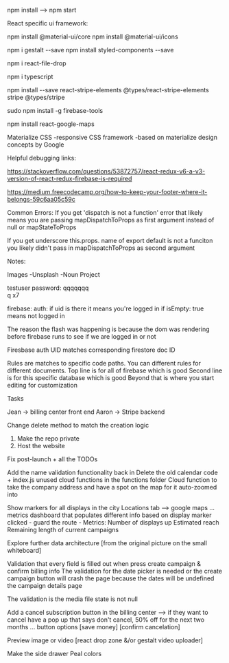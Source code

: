 
npm install --> npm start

React specific ui framework:

npm install @material-ui/core
npm install @material-ui/icons


npm i gestalt --save
npm install styled-components --save


npm i react-file-drop

npm i typescript

npm install --save react-stripe-elements @types/react-stripe-elements stripe @types/stripe

sudo npm install -g firebase-tools

npm install react-google-maps


Materialize CSS
-responsive CSS framework
-based on materialize design concepts by Google

Helpful debugging links:

https://stackoverflow.com/questions/53872757/react-redux-v6-a-v3-version-of-react-redux-firebase-is-required

https://medium.freecodecamp.org/how-to-keep-your-footer-where-it-belongs-59c6aa05c59c

Common Errors:
If you get 'dispatch is not a function' error that likely means you are passing mapDispatchToProps as first argument instead of null or mapStateToProps

If you get underscore this.props. name of export default is not a funciton you likely didn't pass in mapDispatchToProps as second argument


Notes:

Images
-Unsplash
-Noun Project

testuser password: qqqqqqq  
q x7

firebase: auth: if uid is there it means you're logged in
  if isEmpty: true means not logged in

The reason the flash was happening is because the dom was rendering before firebase runs to see if we are logged in or not

Firesbase auth UID matches corresponding firestore doc ID

Rules are matches to specific code paths. You can different rules for different documents.
  Top line is for all of firebase which is good
  Second line is for this specific database which is good
  Beyond that is where you start editing for customization








Tasks

Jean -> billing center front end
Aaron -> Stripe backend

Change delete method to match the creation logic

1. Make the repo private
2. Host the website


Fix post-launch + all the TODOs

Add the name validation functionality back in
Delete the old calendar code + index.js unused cloud functions in the functions folder
Cloud function to take the company address and have a spot on the map for it auto-zoomed into

Show markers for all displays in the city
Locations tab --> google maps ... metrics dashboard that populates different info based on display marker clicked
    - guard the route
    - Metrics:
      Number of displays up
      Estimated reach
      Remaining length of current campaigns

Explore further data architecture [from the original picture on the small whiteboard]

Validation that every field is filled out when press create campaign & confirm billing info
  The validation for the date picker is needed or the create campaign button will crash the page because the dates will be undefined the campaign details page

  The validation is the media file state is not null

Add a cancel subscription button in the billing center --> if they want to cancel have a pop up that says don't cancel, 50% off for the next two months ... button options [save money] [confirm cancelation]

Preview image or video [react drop zone &/or gestalt video uploader]

Make the side drawer Peal colors

